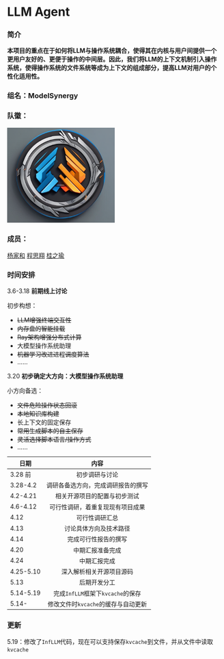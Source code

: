 # LLM Agent

### 简介

**本项目的重点在于如何将LLM与操作系统耦合，使得其在内核与用户间提供一个更用户友好的、更便于操作的中间层。因此，我们将LLM的上下文机制引入操作系统，使得操作系统的文件系统等成为上下文的组成部分，提高LLM对用户的个性化适用性。**

### 组名：ModelSynergy

### 队徽：

<img src="./docs/image/logo.png" width="50%" height="50%" />


### 成员：

[杨家和](https://www.bilibili.com/video/BV1uT4y1P7CX/?spm_id_from=333.337.search-card.all.click&vd_source=8bef3e42b68fd84b80df406ed7e76d29)
[程思翔](https://www.bilibili.com/video/BV1uT4y1P7CX/?spm_id_from=333.337.search-card.all.click&vd_source=8bef3e42b68fd84b80df406ed7e76d29)
[桂之瑜](https://www.bilibili.com/video/BV1uT4y1P7CX/?spm_id_from=333.337.search-card.all.click&vd_source=8bef3e42b68fd84b80df406ed7e76d29)

### 时间安排

3.6-3.18 **前期线上讨论**

初步构想：
- ~~LLM增强终端交互性~~
- ~~内存盘的智能挂载~~
- ~~Ray架构增强分布式计算~~
- 大模型操作系统助理
- ~~机器学习改进进程调度算法~~
- ……

3.20 **初步确定大方向：大模型操作系统助理**

小方向备选：
- ~~文件危险操作状态回滚~~
- ~~本地知识库构建~~
- 长上下文的固定保存
- ~~常用生成脚本的自主保存~~
- ~~灵活选择脚本语言/操作方式~~
- ……

| 日期 | 内容 |
|---|:---:|
|3.28 前|初步调研与讨论|
|3.28-4.2|调研各备选方向，完成调研报告的撰写|
|4.2-4.21|相关开源项目的配置与初步测试|
|4.6-4.12|可行性调研，着重复现现有项目成果|
|4.12|可行性调研汇总|
|4.13|讨论具体方向及技术路径|
|4.14|完成可行性报告的撰写|
|4.20|中期汇报准备完成|
|4.24|中期汇报完成|
|4.25-5.10|深入解析相关开源项目源码|
|5.13|后期开发分工|
|5.14-5.19|完成`InfLLM`框架下`kvcache`的保存|
|5.14-  |修改文件时`kvcache`的缓存与自动更新|

### 更新

5.19：修改了`InfLLM`代码，现在可以支持保存`kvcache`到文件，并从文件中读取`kvcache`

